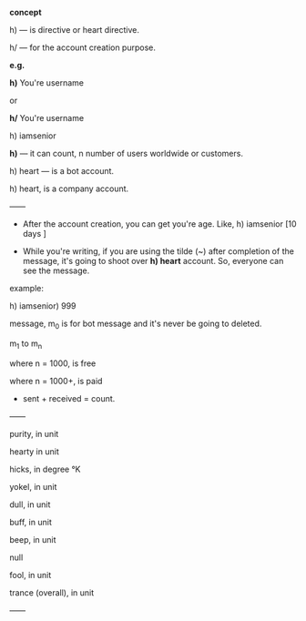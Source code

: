 **concept**

h) — is directive or heart directive. 

h/ — for the account creation purpose. 

**e.g.**

**h)** You're username 

or 

**h/** You're username 

h) iamsenior

**h)** — it can count, n number of users worldwide or customers. 

h) heart — is a bot account. 

h) heart, is a company account. 

——

* After the account creation, you can get you're age. Like,
  h) iamsenior [10 days ] 

* While you're writing, if you are using the tilde (~) after completion of the message, it's going to shoot over **h) heart** account. So, everyone can see the message.

example: 

h) iamsenior) 999

message, m<sub>0</sub> is for bot message and it's never be going to deleted. 

m<sub>1</sub> to m<sub>n</sub>

where n = 1000, is free

where n = 1000+, is paid 

* sent + received = count. 

——

purity, in unit 

hearty in unit 

hicks, in degree °K 

yokel, in unit 

dull, in unit 

buff, in unit

beep, in unit 

null

fool, in unit 

trance (overall), in unit 

——
